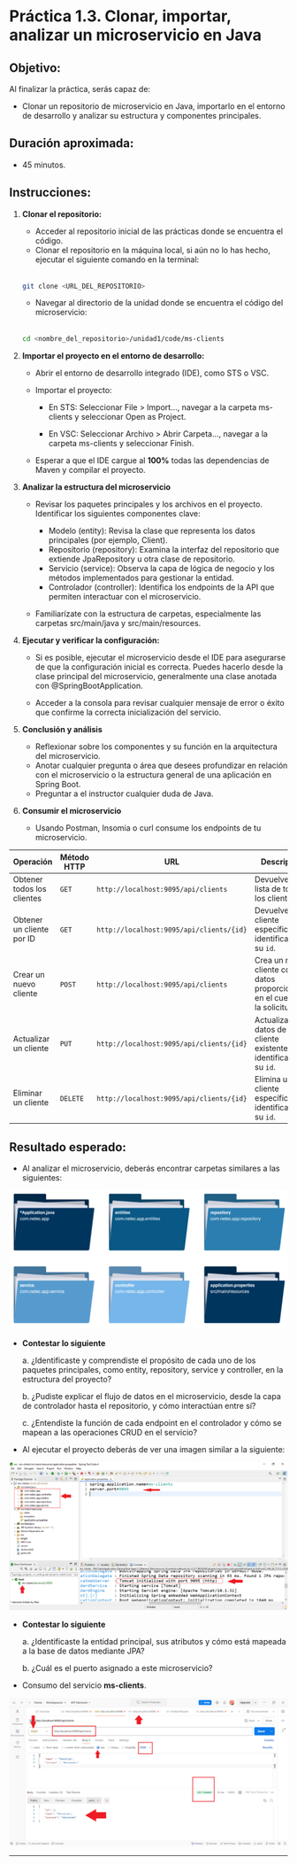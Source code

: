 # Práctica 1.3. Clonar, importar, analizar un microservicio en Java

## Objetivo:

Al finalizar la práctica, serás capaz de:

- Clonar un repositorio de microservicio en Java, importarlo en el entorno de desarrollo y analizar su estructura y componentes principales.

## Duración aproximada:

- 45 minutos.

## Instrucciones:

1. **Clonar el repositorio:**

    - Acceder al repositorio inicial de las prácticas donde se encuentra el código.
    - Clonar el repositorio en la máquina local, si aún no lo has hecho, ejecutar el siguiente comando en la terminal:

    ```bash
    
    git clone <URL_DEL_REPOSITORIO>
    ```

    - Navegar al directorio de la unidad donde se encuentra el código del microservicio:

    ```bash
    
    cd <nombre_del_repositorio>/unidad1/code/ms-clients
    ```

2. **Importar el proyecto en el entorno de desarrollo:**

    - Abrir el entorno de desarrollo integrado (IDE), como STS o VSC.
    - Importar el proyecto:
        - En STS: Seleccionar File > Import..., navegar a la carpeta ms-clients y seleccionar Open as Project.

        - En VSC: Seleccionar Archivo > Abrir Carpeta..., navegar a la carpeta ms-clients y seleccionar Finish.

    - Esperar a que el IDE cargue al **100%** todas las dependencias de Maven y compilar el proyecto.

3. **Analizar la estructura del microservicio**

    - Revisar los paquetes principales y los archivos en el proyecto. Identificar los siguientes componentes clave:

        - Modelo (entity): Revisa la clase que representa los datos principales (por ejemplo, Client).
        - Repositorio (repository): Examina la interfaz del repositorio que extiende JpaRepository u otra clase de repositorio.
        - Servicio (service): Observa la capa de lógica de negocio y los métodos implementados para gestionar la entidad.
        - Controlador (controller): Identifica los endpoints de la API que permiten interactuar con el microservicio.

    - Familiarízate con la estructura de carpetas, especialmente las carpetas src/main/java y src/main/resources.

4. **Ejecutar y verificar la configuración:**

    - Si es posible, ejecutar el microservicio desde el IDE para asegurarse de que la configuración inicial es correcta. Puedes hacerlo desde la clase principal del microservicio, generalmente una clase anotada con @SpringBootApplication.
    
    - Acceder a la consola para revisar cualquier mensaje de error o éxito que confirme la correcta inicialización del servicio.

5. **Conclusión y análisis**

    - Reflexionar sobre los componentes y su función en la arquitectura del microservicio.
    - Anotar cualquier pregunta o área que desees profundizar en relación con el microservicio o la estructura general de una aplicación en Spring Boot. 
    - Preguntar a el instructor cualquier duda de Java.

6. **Consumir el microservicio**

    - Usando Postman, Insomia o curl consume los endpoints de tu microservicio.

| **Operación**                | **Método HTTP** | **URL**                                      | **Descripción**                                                |
|------------------------------|-----------------|----------------------------------------------|----------------------------------------------------------------|
| Obtener todos los clientes   | `GET`           | `http://localhost:9095/api/clients`          | Devuelve una lista de todos los clientes.                       |
| Obtener un cliente por ID    | `GET`           | `http://localhost:9095/api/clients/{id}`     | Devuelve un cliente específico, identificado por su `id`.       |
| Crear un nuevo cliente       | `POST`          | `http://localhost:9095/api/clients`          | Crea un nuevo cliente con los datos proporcionados en el cuerpo de la solicitud. |
| Actualizar un cliente        | `PUT`           | `http://localhost:9095/api/clients/{id}`     | Actualiza los datos de un cliente existente, identificado por su `id`. |
| Eliminar un cliente          | `DELETE`        | `http://localhost:9095/api/clients/{id}`     | Elimina un cliente específico, identificado por su `id`.        |

## Resultado esperado:

- Al analizar el microservicio, deberás encontrar carpetas similares a las siguientes:

![docker](../images/u1_3_2.png)

- **Contestar lo siguiente**

    a. ¿Identificaste y comprendiste el propósito de cada uno de los paquetes principales, como entity, repository, service y controller, en la estructura del proyecto?

    b. ¿Pudiste explicar el flujo de datos en el microservicio, desde la capa de controlador hasta el repositorio, y cómo interactúan entre sí?

    c. ¿Entendiste la función de cada endpoint en el controlador y cómo se mapean a las operaciones CRUD en el servicio?

- Al ejecutar el proyecto deberás de ver una imagen similar a la siguiente:

![docker](../images/u1_3_1.png)

- **Contestar lo siguiente**

    a. ¿Identificaste la entidad principal, sus atributos y cómo está mapeada a la base de datos mediante JPA?

    b. ¿Cuál es el puerto asignado a este microservicio?

- Consumo del servicio **ms-clients**.

![docker](../images/u1_3_3.png)

---
